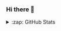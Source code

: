 ### Hi there 👋

<!--
**chrobles9/chrobles9** is a ✨ _special_ ✨ repository because its `README.md` (this file) appears on your GitHub profile.

Here are some ideas to get you started:

- 🔭 I’m currently working on ...
- 🌱 I’m currently learning ...
- 👯 I’m looking to collaborate on ...
- 🤔 I’m looking for help with ...
- 💬 Ask me about ...
- 📫 How to reach me: ...
- 😄 Pronouns: ...
- ⚡ Fun fact: ...
-->


<details>
  <summary>:zap: GitHub Stats</summary>
  <!--  <a href = 'https://github.com/chrobles9/github-readme-stats'>  -->
      <img align = 'left' alt = 'GitHub Top Languages' src = 'https://github-readme-stats-chrobles9.vercel.app/api/top-langs/?username=chrobles9&layout=compact&theme=chartreuse-dark'/>
 <!--   </a>  
    <a href = 'https://github.com/chrobles9/github-readme-stats'>  -->
      <img align = 'left' alt = 'GitHub Stats' src = 'https://github-readme-stats-chrobles9.vercel.app/api?username=chrobles9&show_icons=true&theme=chartreuse-dark' />
 <!--   </a>
</details>   -->



